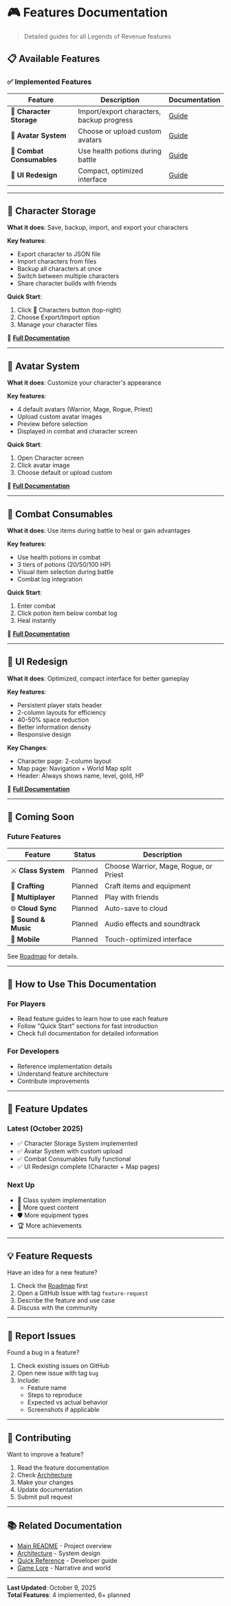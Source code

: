 # 🎮 Features Documentation

> Detailed guides for all Legends of Revenue features

## 📋 Available Features

### ✅ Implemented Features

| Feature | Description | Documentation |
|---------|-------------|---------------|
| 💾 **Character Storage** | Import/export characters, backup progress | [Guide](character-storage.md) |
| 👤 **Avatar System** | Choose or upload custom avatars | [Guide](avatar-system.md) |
| 🧪 **Combat Consumables** | Use health potions during battle | [Guide](combat-consumables.md) |
| 🎨 **UI Redesign** | Compact, optimized interface | [Guide](ui-redesign.md) |

---

## 💾 Character Storage

**What it does**: Save, backup, import, and export your characters

**Key features**:
- Export character to JSON file
- Import characters from files
- Backup all characters at once
- Switch between multiple characters
- Share character builds with friends

**Quick Start**:
1. Click 💾 Characters button (top-right)
2. Choose Export/Import option
3. Manage your character files

📖 **[Full Documentation](character-storage.md)**

---

## 👤 Avatar System

**What it does**: Customize your character's appearance

**Key features**:
- 4 default avatars (Warrior, Mage, Rogue, Priest)
- Upload custom avatar images
- Preview before selection
- Displayed in combat and character screen

**Quick Start**:
1. Open Character screen
2. Click avatar image
3. Choose default or upload custom

📖 **[Full Documentation](avatar-system.md)**

---

## 🧪 Combat Consumables

**What it does**: Use items during battle to heal or gain advantages

**Key features**:
- Use health potions in combat
- 3 tiers of potions (20/50/100 HP)
- Visual item selection during battle
- Combat log integration

**Quick Start**:
1. Enter combat
2. Click potion item below combat log
3. Heal instantly

📖 **[Full Documentation](combat-consumables.md)**

---

## 🎨 UI Redesign

**What it does**: Optimized, compact interface for better gameplay

**Key features**:
- Persistent player stats header
- 2-column layouts for efficiency
- 40-50% space reduction
- Better information density
- Responsive design

**Key Changes**:
- Character page: 2-column layout
- Map page: Navigation + World Map split
- Header: Always shows name, level, gold, HP

📖 **[Full Documentation](ui-redesign.md)**

---

## 🚧 Coming Soon

### Future Features

| Feature | Status | Description |
|---------|--------|-------------|
| ⚔️ **Class System** | Planned | Choose Warrior, Mage, Rogue, or Priest |
| 🔨 **Crafting** | Planned | Craft items and equipment |
| 👥 **Multiplayer** | Planned | Play with friends |
| 🌐 **Cloud Sync** | Planned | Auto-save to cloud |
| 🎵 **Sound & Music** | Planned | Audio effects and soundtrack |
| 📱 **Mobile** | Planned | Touch-optimized interface |

See [Roadmap](../development/roadmap.md) for details.

---

## 📖 How to Use This Documentation

### For Players
- Read feature guides to learn how to use each feature
- Follow "Quick Start" sections for fast introduction
- Check full documentation for detailed information

### For Developers
- Reference implementation details
- Understand feature architecture
- Contribute improvements

---

## 🔄 Feature Updates

### Latest (October 2025)
- ✅ Character Storage System implemented
- ✅ Avatar System with custom upload
- ✅ Combat Consumables fully functional
- ✅ UI Redesign complete (Character + Map pages)

### Next Up
- 🔨 Class system implementation
- 🎯 More quest content
- 🛡️ More equipment types
- 🏆 More achievements

---

## 💡 Feature Requests

Have an idea for a new feature?

1. Check the [Roadmap](../development/roadmap.md) first
2. Open a GitHub Issue with tag `feature-request`
3. Describe the feature and use case
4. Discuss with the community

---

## 🐛 Report Issues

Found a bug in a feature?

1. Check existing issues on GitHub
2. Open new issue with tag `bug`
3. Include:
   - Feature name
   - Steps to reproduce
   - Expected vs actual behavior
   - Screenshots if applicable

---

## 🤝 Contributing

Want to improve a feature?

1. Read the feature documentation
2. Check [Architecture](../development/architecture.md)
3. Make your changes
4. Update documentation
5. Submit pull request

---

## 📚 Related Documentation

- [Main README](../../README.md) - Project overview
- [Architecture](../development/architecture.md) - System design
- [Quick Reference](../development/quick-reference.md) - Developer guide
- [Game Lore](../lore/story.md) - Narrative and world

---

**Last Updated**: October 9, 2025  
**Total Features**: 4 implemented, 6+ planned
